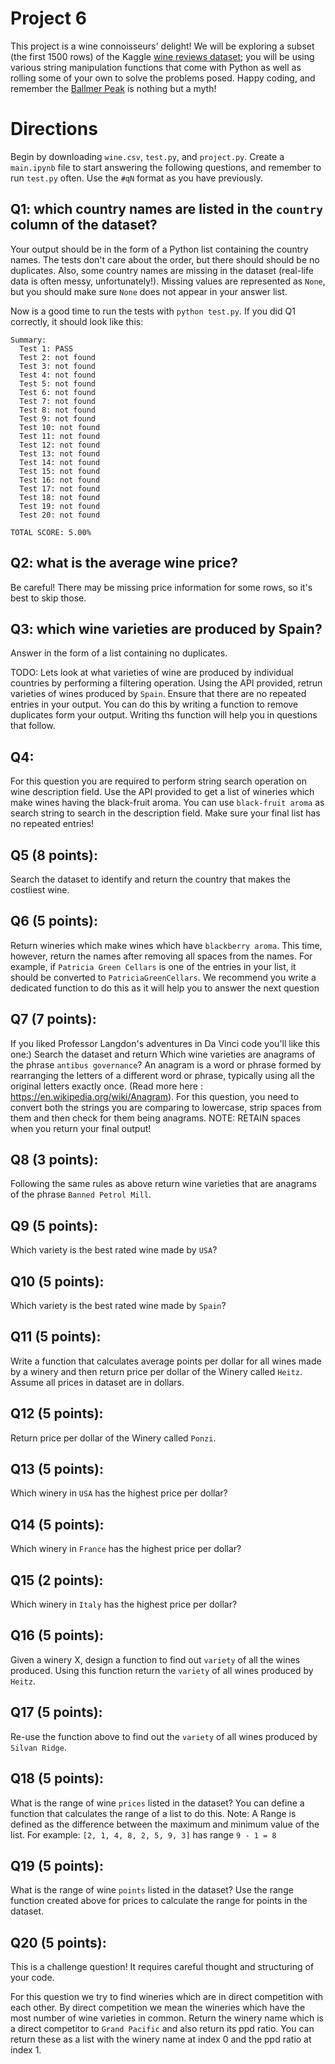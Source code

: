 # Project 6

This project is a wine connoisseurs' delight! We will be exploring a
subset (the first 1500 rows) of the Kaggle
[wine reviews dataset](https://www.kaggle.com/zynicide/wine-reviews); you will be
using various string manipulation functions that come with Python as
well as rolling some of your own to solve the problems posed. Happy
coding, and remember the [Ballmer Peak](https://xkcd.com/323/) is nothing but a myth!

# Directions

Begin by downloading `wine.csv`, `test.py`, and `project.py`.  Create
a `main.ipynb` file to start answering the following questions, and
remember to run `test.py` often.  Use the `#qN` format as you have
previously.

## Q1: which country names are listed in the `country` column of the dataset?

Your output should be in the form of a Python list containing the
country names.  The tests don't care about the order, but there should
should be no duplicates.  Also, some country names are missing in the
dataset (real-life data is often messy, unfortunately!).  Missing
values are represented as `None`, but you should make sure `None` does
not appear in your answer list.

Now is a good time to run the tests with `python test.py`.  If you did Q1 correctly, it should look like this:

```
Summary:
  Test 1: PASS
  Test 2: not found
  Test 3: not found
  Test 4: not found
  Test 5: not found
  Test 6: not found
  Test 7: not found
  Test 8: not found
  Test 9: not found
  Test 10: not found
  Test 11: not found
  Test 12: not found
  Test 13: not found
  Test 14: not found
  Test 15: not found
  Test 16: not found
  Test 17: not found
  Test 18: not found
  Test 19: not found
  Test 20: not found

TOTAL SCORE: 5.00%
```

## Q2: what is the average wine price?

Be careful!  There may be missing price information for some rows, so
it's best to skip those.

## Q3: which wine varieties are produced by Spain?

Answer in the form of a list containing no duplicates.

TODO: Lets look at what varieties of wine are produced by individual countries by performing a filtering operation. 
Using the API provided, retrun varieties of wines produced by `Spain`. Ensure that there are no repeated entries in your
output. You can do this by writing a function to remove duplicates form your output. Writing ths function will help you in 
questions that follow.

## Q4:
For this question you are required to perform string search operation on wine description field. Use the API provided to
 get a list of wineries which make wines having the black-fruit aroma. You can use `black-fruit aroma` as search string 
 to search in the description field. Make sure your final list has no repeated entries!
 

## Q5 (8 points):

Search the dataset to identify and return the country that makes the costliest wine.

## Q6 (5 points):
Return wineries which make wines which have `blackberry aroma`. This time, however, return the names after removing all
spaces from the names. For example, if `Patricia Green Cellars` is one of the entries in your list, it should be converted to 
`PatriciaGreenCellars`. We recommend you write a dedicated function to do this as it will help you to answer the next question

## Q7 (7 points):
If you liked Professor Langdon's adventures in Da Vinci code you'll like this one:) Search the dataset and return 
Which wine varieties are anagrams of the phrase `antibus governance`? An anagram is a word or phrase formed by rearranging
the letters of a different word or phrase, typically using all the original letters exactly once. 
(Read more here : https://en.wikipedia.org/wiki/Anagram). For this question, you need to convert both the strings you are comparing
to lowercase, strip spaces from them and then check for them being anagrams. NOTE: RETAIN spaces when you return your final 
output!

## Q8 (3 points):
Following the same rules as above return wine varieties that are anagrams of the phrase `Banned Petrol Mill`.

## Q9 (5 points):
Which variety is the best rated wine made by `USA`?

## Q10 (5 points):
Which variety is the best rated wine made by `Spain`?

## Q11 (5 points):
Write a function that calculates average points per dollar for all wines made by a winery and then
return price per dollar of the Winery called `Heitz`. Assume all prices in dataset are in dollars.

## Q12 (5 points):
Return price per dollar of the Winery called `Ponzi`.

## Q13 (5 points):
Which winery in `USA` has the highest price per dollar?

## Q14 (5 points):
Which winery in `France` has the highest price per dollar?

## Q15 (2 points):
Which winery in `Italy` has the highest price per dollar?

## Q16 (5 points):
Given a winery X, design a function to find out `variety` of all the wines produced. Using this function return the 
`variety` of all wines produced by `Heitz`.

## Q17 (5 points):
Re-use the function above to find out the `variety` of all wines produced by `Silvan Ridge`.

## Q18 (5 points):
What is the range of wine `prices` listed in the dataset? You can define a function that calculates the range of a list to do this.
Note: A Range is defined as the difference between the maximum and minimum value of the list.
For example: `[2, 1, 4, 8, 2, 5, 9, 3]` has range `9 - 1 = 8`

## Q19 (5 points):
What is the range of wine `points` listed in the dataset?
Use the range function created above for prices to calculate the range for points in the dataset.

## Q20 (5 points):
This is a challenge question! It requires careful thought and structuring of your code.

For this question we try to find wineries which are in direct competition with each other. By direct competition we mean
the wineries which have the most number of wine varieties in common.
Return the winery name which is a direct competitor to `Grand Pacific` and also return its ppd ratio. You can return these
as a list with the winery name at index 0 and the ppd ratio at index 1.

